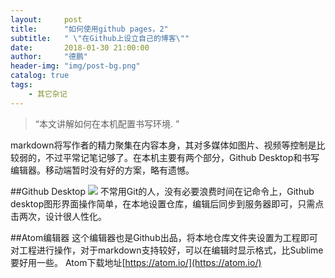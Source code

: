 ```yaml
---
layout:     post
title:      "如何使用github pages，2"
subtitle:   " \"在Github上设立自己的博客\""
date:       2018-01-30 21:00:00
author:     "德鹏"
header-img: "img/post-bg.png"
catalog: true
tags:
    - 其它杂记
---
```


> “本文讲解如何在本机配置书写环境. ”

markdown将写作者的精力聚集在内容本身，其对多媒体如图片、视频等控制是比较弱的，不过平常记笔记够了。在本机主要有两个部分，Github Desktop和书写编辑器。移动端暂时没有好的方案，略有遗憾。

##Github Desktop
![][githubdesktop]
不常用Git的人，没有必要浪费时间在记命令上，Github desktop图形界面操作简单，在本地设置仓库，编辑后同步到服务器即可，只需点击两次，设计很人性化。

##Atom编辑器
这个编辑器也是Github出品，将本地仓库文件夹设置为工程即可对工程进行操作，对于markdown支持较好，可以在编辑时显示格式，比Sublime要好用一些。
Atom下载地址[https://atom.io/](https://atom.io/)


[githubdesktop]:http://ma-depeng.github.io/img/post/2018-01-30-01-githubdesktop.png

